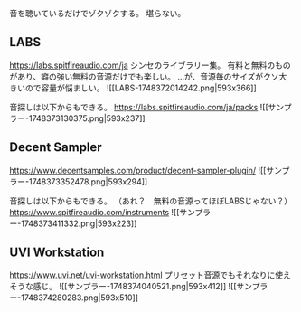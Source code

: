 音を聴いているだけでゾクゾクする。
堪らない。
## LABS
https://labs.spitfireaudio.com/ja
シンセのライブラリー集。
有料と無料のものがあり、癖の強い無料の音源だけでも楽しい。
…が、音源毎のサイズがクソ大きいので容量が悩ましい。
![[LABS-1748372014242.png|593x366]]

音探しは以下からもできる。
https://labs.spitfireaudio.com/ja/packs
![[サンプラー-1748373130375.png|593x237]]

## Decent Sampler
https://www.decentsamples.com/product/decent-sampler-plugin/
![[サンプラー-1748373352478.png|593x294]]

音探しは以下からもできる。
（あれ？　無料の音源ってほぼLABSじゃない？）
https://www.spitfireaudio.com/instruments
![[サンプラー-1748373411332.png|593x223]]

## UVI Workstation
https://www.uvi.net/uvi-workstation.html
プリセット音源でもそれなりに使えそうな感じ。
![[サンプラー-1748374040521.png|593x412]]
![[サンプラー-1748374280283.png|593x510]]

